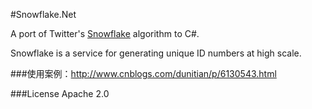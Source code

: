 #Snowflake.Net

A port of  Twitter's [Snowflake](https://github.com/twitter/snowflake)  algorithm to C#.

Snowflake is a service for generating unique ID numbers at high scale.

###使用案例：http://www.cnblogs.com/dunitian/p/6130543.html

###License
Apache 2.0
